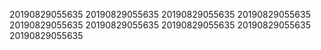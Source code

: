 20190829055635
20190829055635
20190829055635
20190829055635
20190829055635
20190829055635
20190829055635
20190829055635
20190829055635
